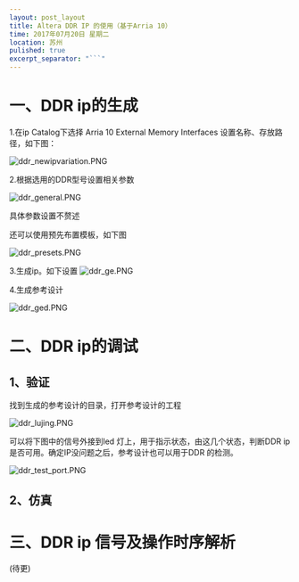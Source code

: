 ```yaml
---
layout: post_layout
title: Altera DDR IP 的使用（基于Arria 10）
time: 2017年07月20日 星期二
location: 苏州
pulished: true
excerpt_separator: "```"
---
```


# 一、DDR ip的生成
1.在ip Catalog下选择 Arria 10 External Memory Interfaces 
设置名称、存放路径，如下图：

![ddr_newipvariation.PNG](https://i.loli.net/2017/10/18/59e763a4a0b9b.png)

2.根据选用的DDR型号设置相关参数

![ddr_general.PNG](https://i.loli.net/2017/10/18/59e766ac27647.png)

具体参数设置不赘述

还可以使用预先布置模板，如下图

![ddr_presets.PNG](https://i.loli.net/2017/10/18/59e7697458d21.png)

3.生成ip。如下设置
![ddr_ge.PNG](https://i.loli.net/2017/10/18/59e76d5d9a71c.png)

4.生成参考设计

![ddr_ged.PNG](https://i.loli.net/2017/10/18/59e770611bfb0.png)

# 二、DDR ip的调试

## 1、验证

找到生成的参考设计的目录，打开参考设计的工程

![ddr_lujing.PNG](https://i.loli.net/2017/10/18/59e7721eeedd4.png)

可以将下图中的信号外接到led 灯上，用于指示状态，由这几个状态，判断DDR ip 是否可用。确定IP没问题之后，参考设计也可以用于DDR 的检测。

![ddr_test_port.PNG](https://i.loli.net/2017/10/18/59e772835cd5a.png)

## 2、仿真

# 三、DDR ip 信号及操作时序解析

(待更)


